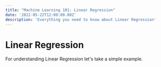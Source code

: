 ```yaml
---
title: "Machine Learning 101: Linear Regression"
date: '2022-05-22T12:00:00.00Z'
description: 'Everything you need to know about Linear Regression'
---
```


# Linear Regression

For understanding Linear Regression let's take a simple example.  
